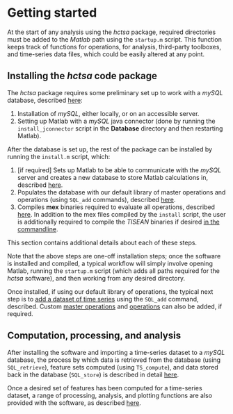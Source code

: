 # Getting started

At the start of any analysis using the *hctsa* package, required directories must be added to the *Matlab* path using the `startup.m` script.
This function keeps track of functions for operations, for analysis, third-party toolboxes, and time-series data files, which could be easily altered at any point.

## Installing the *hctsa* code package

The *hctsa* package requires some preliminary set up to work with a *mySQL* database, described [here](mysql_database.md):

1. Installation of *mySQL*, either locally, or on an accessible server.
2. Setting up Matlab with a *mySQL* java connector (done by running the `install_jconnector` script in the **Database** directory and then restarting Matlab).

After the database is set up, the rest of the package can be installed by running the `install.m` script, which:

1. [if required] Sets up Matlab to be able to communicate with the *mySQL* server and creates a new database to store Matlab calculations in, described [here](mysql_database.md).
2. Populates the database with our default library of master operations and operations (using `SQL_add` commands), described [here](populating.md).
3. Compiles **mex** binaries required to evaluate all operations, described [here](compiling_binaries.md). In addition to the mex files compiled by the `install` script, the user is additionally required to compile the *TISEAN* binaries if desired [in the commandline](compiling_binaries.md).

This section contains additional details about each of these steps.

Note that the above steps are one-off installation steps; once the software is installed and compiled, a typical workflow will simply involve opening Matlab, running the `startup.m` script (which adds all paths required for the *hctsa* software), and then working from any desired directory. 

Once installed, if using our default library of operations, the typical next step is to [add a dataset of time series](adding_time_series.md) using the `SQL_add` command, described.
Custom [master operations](adding_master_operations.md) and [operations](adding_operations.md) can also be added, if required.

## Computation, processing, and analysis

After installing the software and importing a time-series dataset to a *mySQL* database, the process by which data is retrieved from the database (using `SQL_retrieve`), feature sets computed (using `TS_compute`), and data stored back in the database (`SQL_store`) is described in detail [here](calculating.md).

Once a desired set of features has been computed for a time-series dataset, a range of processing, analysis, and plotting functions are also provided with the software, as described [here](analyzing_visualizing.md).


<!--1. Sets up a *mySQL* server and database, populates the database with our standard library of functions and operations, and then compiles all of the mex functions required by Matlab to run all of the operations.-->

<!--## Setting up-->
<!--{#sec:SettingUp}-->

<!--This section describes initial tasks that one must perform once, to set up the *mySQL* database and its interface with Matlab.-->


<!--### Setting the path-->
<!-- {#sec:settingPath} -->